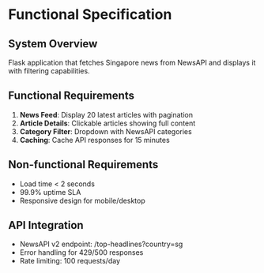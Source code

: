 # Functional Specification

## System Overview
Flask application that fetches Singapore news from NewsAPI and displays it with filtering capabilities.

## Functional Requirements
1. **News Feed**: Display 20 latest articles with pagination
2. **Article Details**: Clickable articles showing full content
3. **Category Filter**: Dropdown with NewsAPI categories
4. **Caching**: Cache API responses for 15 minutes

## Non-functional Requirements
- Load time < 2 seconds
- 99.9% uptime SLA
- Responsive design for mobile/desktop

## API Integration
- NewsAPI v2 endpoint: /top-headlines?country=sg
- Error handling for 429/500 responses
- Rate limiting: 100 requests/day
